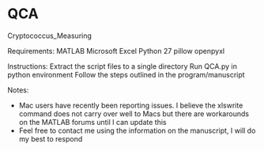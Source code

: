 # QCA
Cryptococcus_Measuring

Requirements:
MATLAB
Microsoft Excel
Python 27
  pillow
  openpyxl

Instructions:
Extract the script files to a single directory
Run QCA.py in python environment
Follow the steps outlined in the program/manuscript

Notes:
- Mac users have recently been reporting issues. I believe the xlswrite command does not carry over well to Macs but there are workarounds on the MATLAB forums until I can update this
- Feel free to contact me using the information on the manuscript, I will do my best to respond
